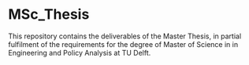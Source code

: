 # MSc_Thesis
This repository contains the deliverables of the Master Thesis, in partial fulfilment of the requirements for the degree of Master of Science in in Engineering and Policy Analysis at TU Delft.
